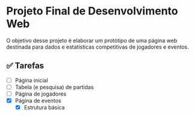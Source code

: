 # Projeto Final de Desenvolvimento Web

O objetivo desse projeto é elaborar um protótipo de uma página web destinada para dados e estatísticas competitivas de jogadores e eventos.

## ✅ Tarefas

- [ ] Página inicial
- [ ] Tabela (e pesquisa) de partidas
- [ ] Página de jogadores
- [X] Página de eventos
    - [X] Estrutura básica